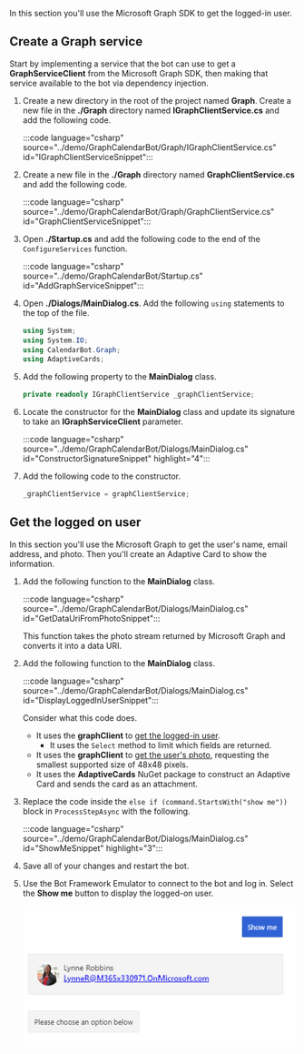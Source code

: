 <!-- markdownlint-disable MD002 MD041 -->

In this section you'll use the Microsoft Graph SDK to get the logged-in user.

## Create a Graph service

Start by implementing a service that the bot can use to get a **GraphServiceClient** from the Microsoft Graph SDK, then making that service available to the bot via dependency injection.

1. Create a new directory in the root of the project named **Graph**. Create a new file in the **./Graph** directory named **IGraphClientService.cs** and add the following code.

    :::code language="csharp" source="../demo/GraphCalendarBot/Graph/IGraphClientService.cs" id="IGraphClientServiceSnippet":::

1. Create a new file in the **./Graph** directory named **GraphClientService.cs** and add the following code.

    :::code language="csharp" source="../demo/GraphCalendarBot/Graph/GraphClientService.cs" id="GraphClientServiceSnippet":::

1. Open **./Startup.cs** and add the following code to the end of the `ConfigureServices` function.

    :::code language="csharp" source="../demo/GraphCalendarBot/Startup.cs" id="AddGraphServiceSnippet":::

1. Open **./Dialogs/MainDialog.cs**. Add the following `using` statements to the top of the file.

    ```csharp
    using System;
    using System.IO;
    using CalendarBot.Graph;
    using AdaptiveCards;
    ```

1. Add the following property to the **MainDialog** class.

    ```csharp
    private readonly IGraphClientService _graphClientService;
    ```

1. Locate the constructor for the **MainDialog** class and update its signature to take an **IGraphServiceClient** parameter.

    :::code language="csharp" source="../demo/GraphCalendarBot/Dialogs/MainDialog.cs" id="ConstructorSignatureSnippet" highlight="4":::

1. Add the following code to the constructor.

    ```csharp
    _graphClientService = graphClientService;
    ```

## Get the logged on user

In this section you'll use the Microsoft Graph to get the user's name, email address, and photo. Then you'll create an Adaptive Card to show the information.

1. Add the following function to the **MainDialog** class.

    :::code language="csharp" source="../demo/GraphCalendarBot/Dialogs/MainDialog.cs" id="GetDataUriFromPhotoSnippet":::

    This function takes the photo stream returned by Microsoft Graph and converts it into a data URI.

1. Add the following function to the **MainDialog** class.

    :::code language="csharp" source="../demo/GraphCalendarBot/Dialogs/MainDialog.cs" id="DisplayLoggedInUserSnippet":::

    Consider what this code does.

    - It uses the **graphClient** to [get the logged-in user](https://docs.microsoft.com/graph/api/user-get?view=graph-rest-1.0).
        - It uses the `Select` method to limit which fields are returned.
    - It uses the **graphClient** to [get the user's photo](https://docs.microsoft.com/graph/api/profilephoto-get?view=graph-rest-1.0), requesting the smallest supported size of 48x48 pixels.
    - It uses the **AdaptiveCards** NuGet package to construct an Adaptive Card and sends the card as an attachment.

1. Replace the code inside the `else if (command.StartsWith("show me"))` block in `ProcessStepAsync` with the following.

    :::code language="csharp" source="../demo/GraphCalendarBot/Dialogs/MainDialog.cs" id="ShowMeSnippet" highlight="3":::

1. Save all of your changes and restart the bot.

1. Use the Bot Framework Emulator to connect to the bot and log in. Select the **Show me** button to display the logged-on user.

    ![A screenshot of the Adaptive Card showing the user](images/user-card.png)
